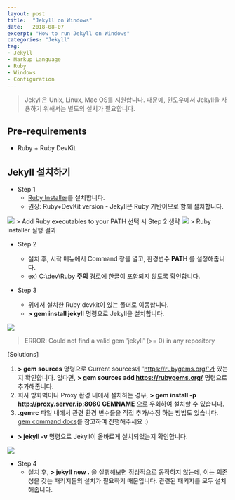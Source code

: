 ```yaml
---
layout: post
title:  "Jekyll on Windows"
date:   2018-08-07
excerpt: "How to run Jekyll on Windows"
categories: "Jekyll"
tag:
- Jekyll
- Markup Language
- Ruby
- Windows
- Configuration
---
```


> Jekyll은 Unix, Linux, Mac OS를 지원합니다. 때문에, 윈도우에서 Jekyll을 사용하기 위해서는 별도의 설치가 필요합니다.

## Pre-requirements

* Ruby + Ruby DevKit

## Jekyll 설치하기

* Step 1
  - [Ruby Installer](https://rubyinstaller.org/)를 설치합니다.
  - 권장: Ruby+DevKit version - Jekyll은 Ruby 기반이므로 함께 설치합니다.
<img src="{{ site.url }}/images/jekyll-on-windows-install-ruby.png">
> Add Ruby executables to your PATH 선택 시 Step 2 생략

<img src="{{ site.url }}/images/jekyll-on-windows-run-ruby-installer.png">
> Ruby installer 실행 결과

* Step 2
  - 설치 후, 시작 메뉴에서 Command 창을 열고, 환경변수 **PATH** 를 설정해줍니다.
  - ex) C:\dev\Ruby
  **주의** 경로에 한글이 포함되지 않도록 확인합니다.

* Step 3
  - 위에서 설치한 Ruby devkit이 있는 폴더로 이동합니다.
  - **> gem install jekyll** 명령으로 Jekyll을 설치합니다.
<img src="{{ site.url }}/images/jekyll-on-windows-install-jekyll.png">

> ERROR:  Could not find a valid gem 'jekyll' (>= 0) in any repository

[Solutions]
1. **> gem sources** 명령으로 Current sources에 'https://rubygems.org/'가 있는지 확인합니다. 없다면, **> gem sources add https://rubygems.org/** 명령으로 추가해줍니다.
2. 회사 방화벽이나 Proxy 환경 내에서 설치하는 경우, **> gem install -p http://proxy.server.ip:8080 GEMNAME** 으로 우회하여 설치할 수 있습니다.
3. **.gemrc** 파일 내에서 관련 환경 변수들을 직접 추가/수정 하는 방법도 있습니다.
[gem command docs](https://guides.rubygems.org/command-reference/)를 참고하여 진행해주세요 :)

  - **> jekyll -v** 명령으로 Jekyll이 올바르게 설치되었는지 확인합니다.
<img src="{{ site.url }}/images/jekyll-on-windows-verify-jekyll.png">

* Step 4
  - 설치 후, **> jekyll new .** 을 실행해보면 정상적으로 동작하지 않는데, 이는 의존성을 갖는 패키지들의 설치가 필요하기 때문입니다. 관련된 패키지를 모두 설치해줍니다.
